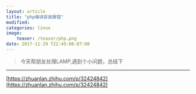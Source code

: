 ```yaml
---
layout: article  
title: "php编译安装报错"  
modified: 
categories: linux 
image:  
    teaser: /teaser/php.png  
date: 2017-11-29 T22:49:00-07:00  
---   
```


> 今天帮朋友处理LAMP,遇到个小问题，总结下    

---    
     
[https://zhuanlan.zhihu.com/p/32424842](https://zhuanlan.zhihu.com/p/32424842)      
